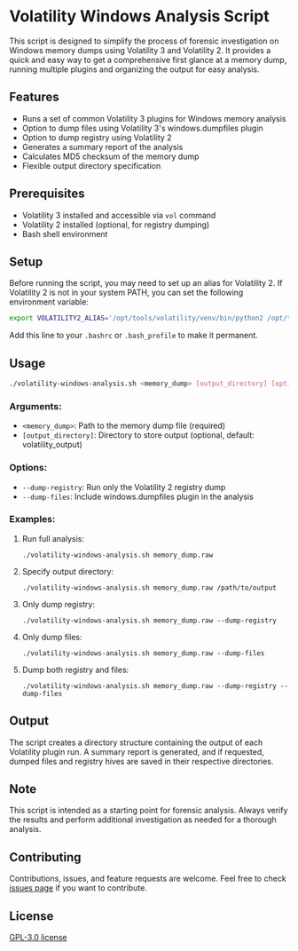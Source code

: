 # Volatility Windows Analysis Script

This script is designed to simplify the process of forensic investigation on Windows memory dumps using Volatility 3 and Volatility 2. It provides a quick and easy way to get a comprehensive first glance at a memory dump, running multiple plugins and organizing the output for easy analysis.

## Features

- Runs a set of common Volatility 3 plugins for Windows memory analysis
- Option to dump files using Volatility 3's windows.dumpfiles plugin
- Option to dump registry using Volatility 2
- Generates a summary report of the analysis
- Calculates MD5 checksum of the memory dump
- Flexible output directory specification

## Prerequisites

- Volatility 3 installed and accessible via `vol` command
- Volatility 2 installed (optional, for registry dumping)
- Bash shell environment

## Setup

Before running the script, you may need to set up an alias for Volatility 2. If Volatility 2 is not in your system PATH, you can set the following environment variable:

```bash
export VOLATILITY2_ALIAS='/opt/tools/volatility/venv/bin/python2 /opt/tools/volatility/vol.py'
```

Add this line to your `.bashrc` or `.bash_profile` to make it permanent.

## Usage

```bash
./volatility-windows-analysis.sh <memory_dump> [output_directory] [options]
```

### Arguments:

- `<memory_dump>`: Path to the memory dump file (required)
- `[output_directory]`: Directory to store output (optional, default: volatility_output)

### Options:

- `--dump-registry`: Run only the Volatility 2 registry dump
- `--dump-files`: Include windows.dumpfiles plugin in the analysis

### Examples:

1. Run full analysis:
   ```
   ./volatility-windows-analysis.sh memory_dump.raw
   ```

2. Specify output directory:
   ```
   ./volatility-windows-analysis.sh memory_dump.raw /path/to/output
   ```

3. Only dump registry:
   ```
   ./volatility-windows-analysis.sh memory_dump.raw --dump-registry
   ```

4. Only dump files:
   ```
   ./volatility-windows-analysis.sh memory_dump.raw --dump-files
   ```

5. Dump both registry and files:
   ```
   ./volatility-windows-analysis.sh memory_dump.raw --dump-registry --dump-files
   ```

## Output

The script creates a directory structure containing the output of each Volatility plugin run. A summary report is generated, and if requested, dumped files and registry hives are saved in their respective directories.

## Note

This script is intended as a starting point for forensic analysis. Always verify the results and perform additional investigation as needed for a thorough analysis.

## Contributing

Contributions, issues, and feature requests are welcome. Feel free to check [issues page](https://github.com/gl0bal01/volatility-windows-analysis/issues) if you want to contribute.

## License

[GPL-3.0 license](LICENSE)
